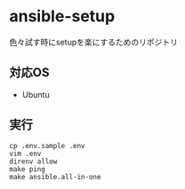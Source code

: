 ansible-setup
====

色々試す時にsetupを楽にするためのリポジトリ

対応OS
----

- Ubuntu

実行
----

```shell
cp .env.sample .env
vim .env
direnv allow
make ping
make ansible.all-in-one
```
